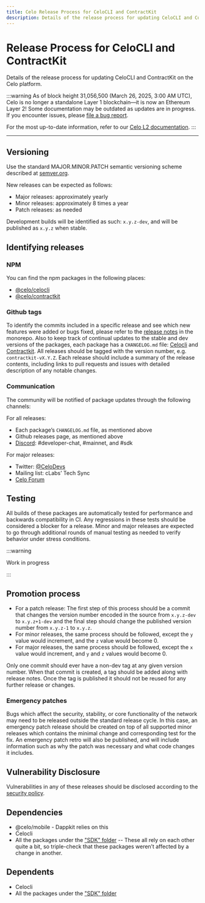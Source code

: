 ```yaml
---
title: Celo Release Process for CeloCLI and ContractKit
description: Details of the release process for updating CeloCLI and ContractKit on the Celo platform.
---
```


# Release Process for CeloCLI and ContractKit

Details of the release process for updating CeloCLI and ContractKit on the Celo platform.

:::warning
As of block height 31,056,500 (March 26, 2025, 3:00 AM UTC), Celo is no longer a standalone Layer 1 blockchain—it is now an Ethereum Layer 2!
Some documentation may be outdated as updates are in progress. If you encounter issues, please [file a bug report](https://github.com/celo-org/docs/issues/new/choose).

For the most up-to-date information, refer to our [Celo L2 documentation](https://docs.celo.org/cel2).
:::

---

## Versioning

Use the standard MAJOR.MINOR.PATCH semantic versioning scheme described at [semver.org](http://semver.org).

New releases can be expected as follows:

- Major releases: approximately yearly
- Minor releases: approximately 8 times a year
- Patch releases: as needed

Development builds will be identified as such: `x.y.z-dev`, and will be published as `x.y.z` when stable.

## Identifying releases

### NPM

You can find the npm packages in the following places:

- [@celo/celocli](https://www.npmjs.com/package/@celo/celocli)
- [@celo/contractkit](https://www.npmjs.com/package/@celo/contractkit)

### Github tags

To identify the commits included in a specific release and see which new features were added or bugs fixed, please refer to the [release notes](https://github.com/celo-org/celo-monorepo/releases) in the monorepo. Also to keep track of continual updates to the stable and dev versions of the packages, each package has a `CHANGELOG.md` file: [Celocli](https://github.com/celo-org/developer-tooling/blob/master/packages/cli/CHANGELOG.md) and [Contractkit](https://github.com/celo-org/developer-tooling/blob/master/packages/sdk/contractkit/CHANGELOG.md).
All releases should be tagged with the version number, e.g. `contractkit-vX.Y.Z`. Each release should include a summary of the release contents, including links to pull requests and issues with detailed description of any notable changes.

### Communication

The community will be notified of package updates through the following channels:

For all releases:

- Each package’s `CHANGELOG.md` file, as mentioned above
- Github releases page, as mentioned above
- [Discord](https://chat.celo.org): #developer-chat, #mainnet, and #sdk

For major releases:

- Twitter: [@CeloDevs](https://x.com/CeloDevs)
- Mailing list: cLabs’ Tech Sync
- [Celo Forum](https://forum.celo.org/)


## Testing

All builds of these packages are automatically tested for performance and backwards compatibility in CI. Any regressions in these tests should be considered a blocker for a release.
Minor and major releases are expected to go through additional rounds of manual testing as needed to verify behavior under stress conditions.

:::warning

Work in progress

:::

## Promotion process

- For a patch release: The first step of this process should be a commit that changes the version number encoded in the source from `x.y.z-dev` to `x.y.z+1-dev` and the final step should change the published version number from `x.y.z-1` to `x.y.z`.
- For minor releases, the same process should be followed, except the `y` value would increment, and the `z` value would become 0.
- For major releases, the same process should be followed, except the `x` value would increment, and `y` and `z` values would become 0.

Only one commit should ever have a non-dev tag at any given version number. When that commit is created, a tag should be added along with release notes. Once the tag is published it should not be reused for any further release or changes.

### Emergency patches

Bugs which affect the security, stability, or core functionality of the network may need to be released outside the standard release cycle. In this case, an emergency patch release should be created on top of all supported minor releases which contains the minimal change and corresponding test for the fix. An emergency patch retro will also be published, and will include information such as why the patch was necessary and what code changes it includes.

## Vulnerability Disclosure

Vulnerabilities in any of these releases should be disclosed according to the [security policy](https://github.com/celo-org/celo-blockchain/blob/master/SECURITY.md).

## Dependencies

- @celo/mobile - Dappkit relies on this
- Celocli
- All the packages under the ["SDK" folder](https://github.com/celo-org/developer-tooling/tree/master/packages/sdk) -- These all rely on each other quite a bit, so triple-check that these packages weren’t affected by a change in another.

## Dependents

- Celocli
- All the packages under the ["SDK" folder](https://github.com/celo-org/developer-tooling/tree/master/packages/sdk)
